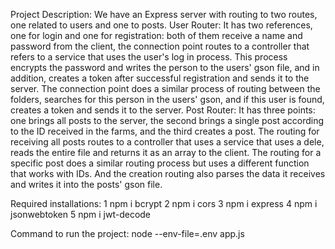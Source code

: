 Project Description:
We have an Express server with routing to two routes, one related to users and one to posts.
User Router:
It has two references, one for login and one for registration: both of them receive a name and password from the client, the connection point routes to a controller that refers to a service that uses the user's log in process. This process encrypts the password and writes the person to the users' gson file, and in addition, creates a token after successful registration and sends it to the server. The connection point does a similar process of routing between the folders, searches for this person in the users' gson, and if this user is found, creates a token and sends it to the server.
Post Router:
It has three points: one brings all posts to the server, the second brings a single post according to the ID received in the farms, and the third creates a post.
The routing for receiving all posts routes to a controller that uses a service that uses a dele, reads the entire file and returns it as an array to the client.
The routing for a specific post does a similar routing process but uses a different function that works with IDs.
And the creation routing also parses the data it receives and writes it into the posts' gson file.


Required installations:
1 npm i bcrypt
2 npm i cors
3 npm i express
4 npm i jsonwebtoken
5 npm i jwt-decode

Command to run the project:
node --env-file=.env app.js